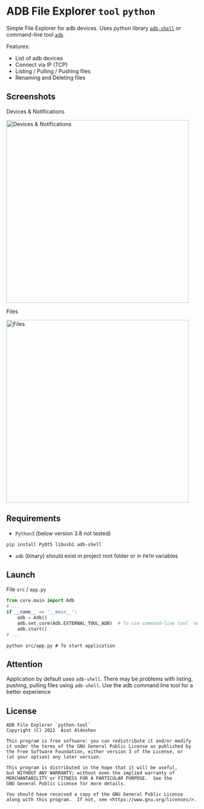 # ADB File Explorer `tool` `python`

Simple File Explorer for adb devices. Uses python library [`adb-shell`](https://github.com/JeffLIrion/adb_shell) or command-line tool [`adb`](https://developer.android.com/studio/command-line/adb?hl=ru).

Features:

* List of adb devices
* Connect via IP (TCP)
* Listing / Pulling / Pushing files
* Renaming and Deleting files

## Screenshots

Devices & Notifications

<img src="https://user-images.githubusercontent.com/47108137/159409583-a2106cb3-e39c-4d29-9226-e44daadaec72.png" width="480" alt="Devices & Notifications">

Files

<img src="https://user-images.githubusercontent.com/47108137/159409633-98662fda-b919-4b3a-ac39-230534a5a839.png" width="480" alt="Files">

## Requirements

* `Python3` (below version 3.8 not tested)
```shell
pip install PyQt5 libusb1 adb-shell
```
* `adb` (binary) should exist in project root folder or in `PATH` variables

## Launch

File `src` / `app.py`

```python
from core.main import Adb
# ...
if __name__ == '__main__':
    adb = Adb()
    adb.set_core(Adb.EXTERNAL_TOOL_ADB)  # To use command-line tool `adb`
    adb.start()
# ...
```

```shell
python src/app.py # To start application
```

## Attention

Application by default uses `adb-shell`.
There may be problems with listing, pushing, pulling files using `adb-shell`.
Use the adb command line tool for a better experience

## License

```
ADB File Explorer `python-tool`
Copyright (C) 2022  Azat Aldeshov

This program is free software: you can redistribute it and/or modify
it under the terms of the GNU General Public License as published by
the Free Software Foundation, either version 3 of the License, or
(at your option) any later version.

This program is distributed in the hope that it will be useful,
but WITHOUT ANY WARRANTY; without even the implied warranty of
MERCHANTABILITY or FITNESS FOR A PARTICULAR PURPOSE.  See the
GNU General Public License for more details.

You should have received a copy of the GNU General Public License
along with this program.  If not, see <https://www.gnu.org/licenses/>.
```
